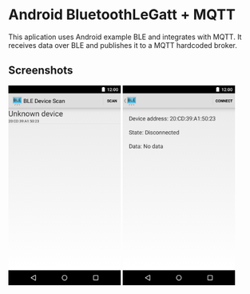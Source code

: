 
Android BluetoothLeGatt + MQTT 
===================================

This aplication uses Android example BLE and integrates with MQTT. It receives data over BLE and publishes it
to a MQTT hardcoded broker.


Screenshots
-------------

<img src="screenshots/1-main.png" height="400" alt="Screenshot"/> <img src="screenshots/2-detail.png" height="400" alt="Screenshot"/> 
